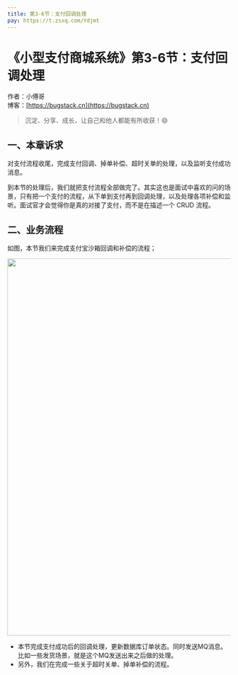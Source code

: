 ```yaml
---
title: 第3-6节：支付回调处理
pay: https://t.zsxq.com/Ydjmt
---
```


# 《小型支付商城系统》第3-6节：支付回调处理

作者：小傅哥
<br/>博客：[https://bugstack.cn](https://bugstack.cn)

> 沉淀、分享、成长，让自己和他人都能有所收获！😄

## 一、本章诉求

对支付流程收尾，完成支付回调、掉单补偿、超时关单的处理，以及监听支付成功消息。

到本节的处理后，我们就把支付流程全部做完了。其实这也是面试中喜欢的问的场景，只有把一个支付的流程，从下单到支付再到回调处理，以及处理各项补偿和监听。面试官才会觉得你是真的对接了支付，而不是在描述一个 CRUD 流程。

## 二、业务流程

如图，本节我们来完成支付宝沙箱回调和补偿的流程；

<div align="center">
    <img src="https://bugstack.cn/images/article/project/s-pay-mall/s-pay-mall-2-2-05.png" width="850px">
</div>

- 本节完成支付成功后的回调处理，更新数据库订单状态。同时发送MQ消息。比如一些发货场景，就是这个MQ发送出来之后做的处理。
- 另外，我们在完成一些关于超时关单、掉单补偿的流程。